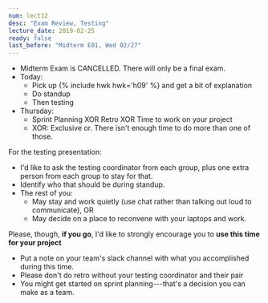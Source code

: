 ```yaml
---
num: lect12
desc: "Exam Review, Testing"
lecture_date: 2019-02-25
ready: false
last_before: "Midterm E01, Wed 02/27"
---
```



* Midterm Exam is CANCELLED.  There will only be a final exam.
* Today:
   * Pick up {% include hwk hwk='h09' %} and get a bit of explanation
   * Do standup
   * Then testing
* Thursday:
   * Sprint Planning XOR Retro XOR Time to work on your project
   * XOR: Exclusive or.  There isn't enough time to do more than one of those.
   
For the testing presentation:

* I'd like to ask the testing coordinator from each group, plus one extra person from each group to stay for that.
* Identify who that should be during standup.
* The rest of you:
    * May stay and work quietly (use chat rather than talking out loud to communicate), OR
    * May decide on a place to reconvene with your laptops and work.

Please, though, **if you go**, I'd like to strongly encourage you to **use this time for your project**
* Put a note on your team's slack channel with what you accomplished during this time.
* Please don't do retro without your testing coordinator and their pair
* You might get started on sprint planning---that's a decision you can make as a team.
